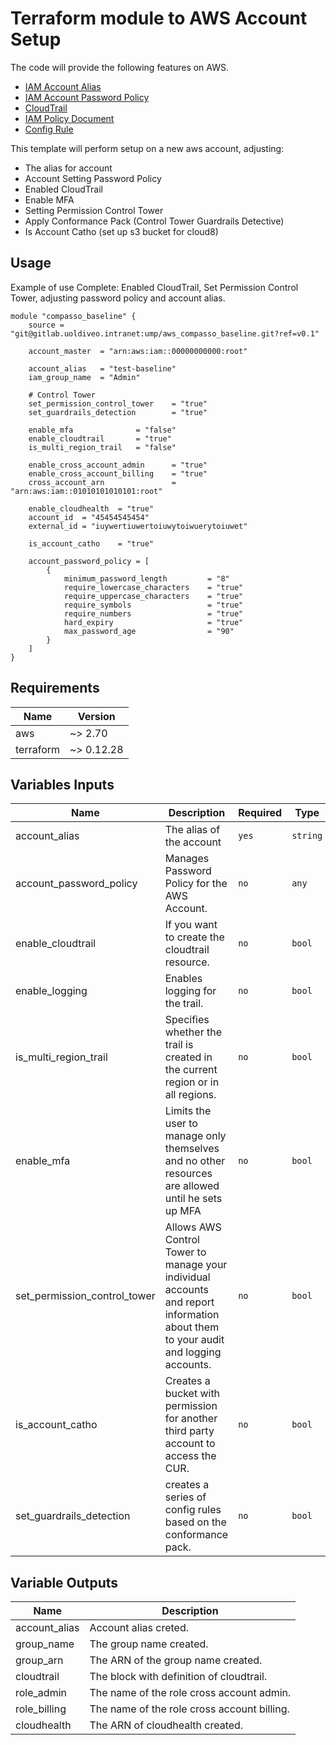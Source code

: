 # Terraform module to AWS Account Setup

The code will provide the following features on AWS.

* [IAM Account Alias](https://www.terraform.io/docs/providers/aws/r/iam_account_alias.html)
* [IAM Account Password Policy](https://www.terraform.io/docs/providers/aws/r/iam_account_password_policy.html)
* [CloudTrail](https://www.terraform.io/docs/providers/aws/r/cloudtrail.html)
* [IAM Policy Document](https://www.terraform.io/docs/providers/aws/d/iam_policy_document.html)
* [Config Rule](https://registry.terraform.io/providers/hashicorp/aws/latest/docs/resources/config_config_rule)


This template will perform setup on a new aws account, adjusting:

- The alias for account
- Account Setting Password Policy
- Enabled CloudTrail
- Enable MFA
- Setting Permission Control Tower
- Apply Conformance Pack (Control Tower Guardrails Detective)
- Is Account Catho (set up s3 bucket for cloud8)

## Usage
Example of use Complete: Enabled CloudTrail, Set Permission Control Tower, adjusting password policy and account alias.

```hcl
module "compasso_baseline" {
    source = "git@gitlab.uoldiveo.intranet:ump/aws_compasso_baseline.git?ref=v0.1"

    account_master  = "arn:aws:iam::00000000000:root"

    account_alias   = "test-baseline"
    iam_group_name  = "Admin"

    # Control Tower
    set_permission_control_tower    = "true"
    set_guardrails_detection        = "true"

    enable_mfa              = "false"
    enable_cloudtrail       = "true"
    is_multi_region_trail   = "false"

    enable_cross_account_admin      = "true"
    enable_cross_account_billing    = "true"
    cross_account_arn               = "arn:aws:iam::01010101010101:root"

    enable_cloudhealth  = "true"
    account_id  = "45454545454"
    external_id = "iuywertiuwertoiuwytoiwuerytoiuwet"

    is_account_catho    = "true"

    account_password_policy = [
        {
            minimum_password_length         = "8"
            require_lowercase_characters    = "true"
            require_uppercase_characters    = "true"
            require_symbols                 = "true"
            require_numbers                 = "true"
            hard_expiry                     = "true"
            max_password_age                = "90"
        }
    ]
}
```

## Requirements
| Name | Version |
| ---- | ------- |
| aws | ~> 2.70 |
| terraform | ~> 0.12.28 |

<!-- BEGINNING OF PRE-COMMIT-TERRAFORM DOCS HOOK -->
## Variables Inputs
| Name | Description | Required | Type | Default |
| ---- | ----------- | -------- | ---- | ------- |
| account_alias | The alias of the account | `yes` | `string` | ` ` |
| account_password_policy | Manages Password Policy for the AWS Account. | `no` | `any` | `[ ]` |
| enable_cloudtrail | If you want to create the cloudtrail resource. | `no` | `bool` | `true` |
| enable_logging | Enables logging for the trail. | `no` | `bool` | `true` |
| is_multi_region_trail | Specifies whether the trail is created in the current region or in all regions. | `no` | `bool` | `false` |
| enable_mfa | Limits the user to manage only themselves and no other resources are allowed until he sets up MFA | `no` | `bool` | `false` |
| set_permission_control_tower | Allows AWS Control Tower to manage your individual accounts and report information about them to your audit and logging accounts. | `no` | `bool` | `false` |
| is_account_catho | Creates a bucket with permission for another third party account to access the CUR. | `no` | `bool` | `false` |
| set_guardrails_detection | creates a series of config rules based on the conformance pack. | `no` | `bool` | `false` |


## Variable Outputs
<!-- END OF PRE-COMMIT-TERRAFORM DOCS HOOK -->
| Name | Description |
| ---- | ----------- |
| account_alias | Account alias creted. |
| group_name | The group name created. |
| group_arn | The ARN of the group name created. |
| cloudtrail | The block with definition of cloudtrail. |
| role_admin | The name of the role cross account admin. |
| role_billing | The name of the role cross account billing. |
| cloudhealth | The ARN of cloudhealth created. |
